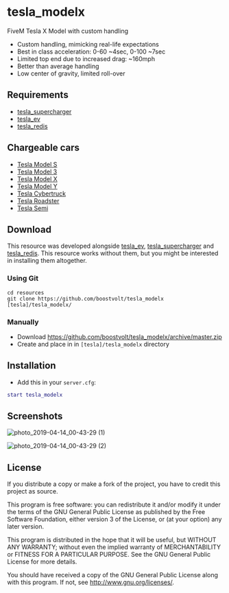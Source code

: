 # tesla_modelx

FiveM Tesla X Model with custom handling
- Custom handling, mimicking real-life expectations
- Best in class acceleration: 0-60 ~4sec, 0-100 ~7sec
- Limited top end due to increased drag: ~160mph
- Better than average handling
- Low center of gravity, limited roll-over

## Requirements
- [tesla_supercharger](https://github.com/boostvolt/tesla_supercharger)
- [tesla_ev](https://github.com/boostvolt/tesla_ev)
- [tesla_redis](https://github.com/Boostvolt/tesla_redis)

## Chargeable cars
- [Tesla Model S](https://github.com/boostvolt/tesla_models)
- [Tesla Model 3](https://github.com/boostvolt/tesla_model3)
- [Tesla Model X](https://github.com/boostvolt/tesla_modelx)
- [Tesla Model Y](https://github.com/boostvolt/tesla_modely)
- [Tesla Cybertruck](https://github.com/boostvolt/tesla_cybertruck)
- [Tesla Roadster](https://github.com/boostvolt/tesla_roadster)
- [Tesla Semi](https://github.com/boostvolt/tesla_semi)

## Download

This resource was developed alongside [tesla_ev](https://github.com/boostvolt/tesla_ev), [tesla_supercharger](https://github.com/boostvolt/tesla_supercharger) and [tesla_redis](https://github.com/boostvolt/redis). This resource works without them, but you might be interested in installing them altogether.

### Using Git
```
cd resources
git clone https://github.com/boostvolt/tesla_modelx [tesla]/tesla_modelx/
```

### Manually
- Download https://github.com/boostvolt/tesla_modelx/archive/master.zip
- Create and place in in `[tesla]/tesla_modelx` directory

## Installation
- Add this in your `server.cfg`:

```lua
start tesla_modelx
```

## Screenshots

![photo_2019-04-14_00-43-29 (1)](https://user-images.githubusercontent.com/79330/56089931-47b54480-5e4f-11e9-9bdf-5183bf6a9ec6.jpg)

![photo_2019-04-14_00-43-29 (2)](https://user-images.githubusercontent.com/79330/56089930-4552ea80-5e4f-11e9-8ac3-8dbdf466dc5a.jpg)


[wtf_ev]: https://github.com/boostvolt/tesla_ev
[wtf_tesla_supercharger]: https://github.com/boostvolt/tesla_supercharger

## License

If you distribute a copy or make a fork of the project, you have to credit this project as source.

This program is free software: you can redistribute it and/or modify it under the terms of the GNU General Public License as published by the Free Software Foundation, either version 3 of the License, or (at your option) any later version.

This program is distributed in the hope that it will be useful, but WITHOUT ANY WARRANTY; without even the implied warranty of MERCHANTABILITY or FITNESS FOR A PARTICULAR PURPOSE.  See the GNU General Public License for more details.

You should have received a copy of the GNU General Public License along with this program.  If not, see http://www.gnu.org/licenses/.
